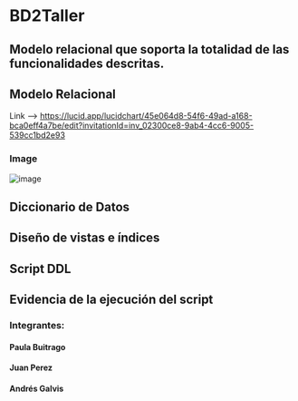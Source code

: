 # BD2Taller
## Modelo relacional que soporta la totalidad de las funcionalidades descritas.
## Modelo Relacional
Link  --> https://lucid.app/lucidchart/45e064d8-54f6-49ad-a168-bca0eff4a7be/edit?invitationId=inv_02300ce8-9ab4-4cc6-9005-539cc1bd2e93
### Image
![image](https://user-images.githubusercontent.com/65410285/155067247-4e223455-7951-48c7-8a8d-5e1172edd5b5.png)
## Diccionario de Datos

## Diseño de vistas  e índices

## Script DDL 

## Evidencia de la ejecución del script

### Integrantes:
#### Paula Buitrago
#### Juan Perez
#### Andrés Galvis
